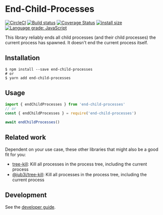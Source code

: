 # End-Child-Processes

[![CircleCI](https://circleci.com/gh/kevgo/end-child-processes.svg?style=shield)](https://circleci.com/gh/kevgo/end-child-processes)
[![Build status](https://ci.appveyor.com/api/projects/status/mawb87nkafx7sqvx/branch/master?svg=true)](https://ci.appveyor.com/project/kevgo/end-child-processes/branch/master)
[![Coverage Status](https://coveralls.io/repos/github/kevgo/end-child-processes/badge.svg)](https://coveralls.io/github/kevgo/end-child-processes)
[![install size](https://packagephobia.now.sh/badge?p=end-child-processes@1.0.0)](https://packagephobia.now.sh/result?p=end-child-processes@1.0.0)
[![Language grade: JavaScript](https://img.shields.io/lgtm/grade/javascript/g/kevgo/end-child-processes.svg)](https://lgtm.com/projects/g/kevgo/end-child-processes/context:javascript)

This library reliably ends all child processes (and their child processes)
the current process has spawned.
It doesn't end the current process itself.

## Installation

```shell
$ npm install --save end-child-processes
# or
$ yarn add end-child-processes
```

## Usage

```js
import { endChildProcesses } from 'end-child-processes'
// or
const { endChildProcesses } = require('end-child-processes')

await endChildProcesses()
```

## Related work

Dependent on your use case, these other libraries that might also be a good fit for you:

- [tree-kill](https://github.com/pkrumins/node-tree-kill): Kill all processes in the process tree, including the current process
- [@jub3i/tree-kill](https://github.com/jub3i/tree-kill): Kill all processes in the process tree, including the current process

## Development

See the [developer guide](CONTRIBUTING.md).

